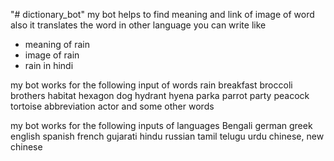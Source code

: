 "# dictionary_bot" 
my bot helps to find meaning and link of image of word also it translates the word in other language
you can write like
* meaning of rain
* image of rain
* rain in hindi




my bot works for the following input of words
rain
breakfast
broccoli
brothers
habitat
hexagon
dog
hydrant
hyena
parka
parrot
party
peacock
tortoise
abbreviation
actor 
and some other words



my bot works for the following inputs of languages
Bengali
german
greek
english
spanish
french
gujarati
hindu
russian
tamil
telugu
urdu
chinese, new chinese
